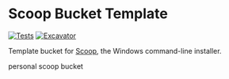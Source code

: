 # Scoop Bucket Template

<!-- Uncomment the following line after replacing placeholders -->
[![Tests](https://github.com/woyxiang/slug/actions/workflows/ci.yml/badge.svg)](https://github.com/woyxiang/slug/actions/workflows/ci.yml) [![Excavator](https://github.com/woyxiang/slug/actions/workflows/excavator.yml/badge.svg)](https://github.com/woyxiang/slug/actions/workflows/excavator.yml)

Template bucket for [Scoop](https://scoop.sh), the Windows command-line installer.

personal scoop bucket
